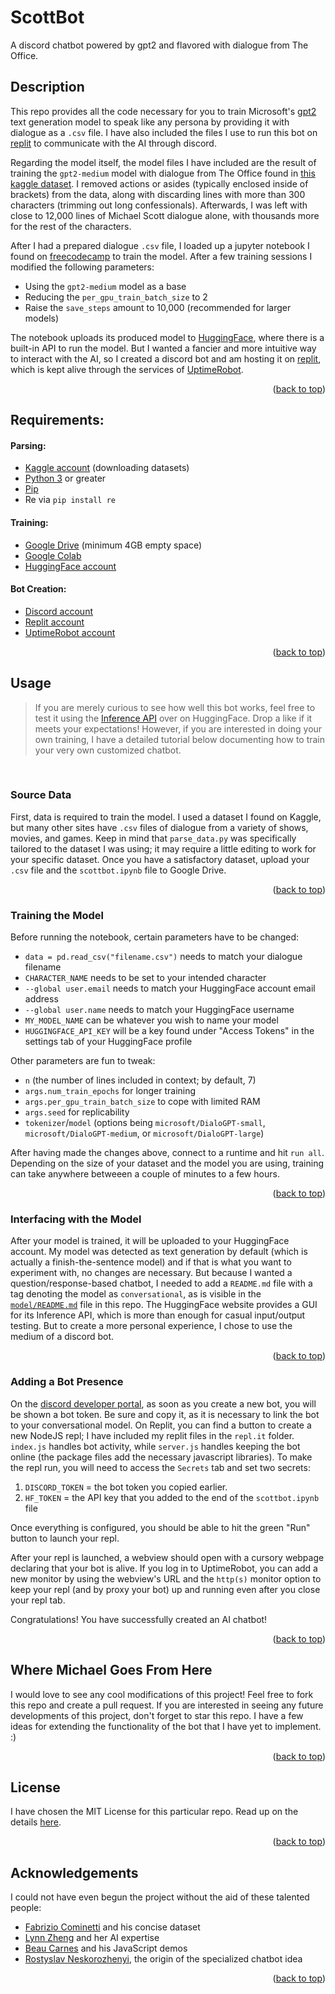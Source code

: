 # ScottBot <a name="readme-top"></a>
A discord chatbot powered by gpt2 and flavored with dialogue from The Office.

## Description
This repo provides all the code necessary for you to train Microsoft's [gpt2](https://huggingface.co/gpt2) text generation model to speak like any persona by providing it with dialogue as a `.csv` file. I have also included the files I use to run this bot on [replit](https://replit.com/) to communicate with the AI through discord.

Regarding the model itself, the model files I have included are the result of training the `gpt2-medium` model with dialogue from The Office found in [this kaggle dataset](https://www.kaggle.com/datasets/fabriziocominetti/the-office-lines). I removed actions or asides (typically enclosed inside of brackets) from the data, along with discarding lines with more than 300 characters (trimming out long confessionals). Afterwards, I was left with close to 12,000 lines of Michael Scott dialogue alone, with thousands more for the rest of the characters.

After I had a prepared dialogue `.csv` file, I loaded up a jupyter notebook I found on [freecodecamp](https://www.freecodecamp.org/news/make-a-discord-bot-that-talks-like-rick-sanchez/) to train the model. After a few training sessions I modified the following parameters:
- Using the `gpt2-medium` model as a base
- Reducing the `per_gpu_train_batch_size` to 2
- Raise the `save_steps` amount to 10,000 (recommended for larger models)

The notebook uploads its produced model to [HuggingFace](https://huggingface.co/), where there is a built-in API to run the model. But I wanted a fancier and more intuitive way to interact with the AI, so I created a discord bot and am hosting it on [replit](https://replit.com/), which is kept alive through the services of [UptimeRobot](https://uptimerobot.com/). 
<br />
<p align="right">(<a href="#readme-top">back to top</a>)</p>

## Requirements:
#### Parsing:
- [Kaggle account](https://www.kaggle.com/) (downloading datasets)
- [Python 3](https://www.python.org/downloads/release/python-3109/) or greater
- [Pip](https://pypi.org/project/pip/#files)
- Re via `pip install re`
#### Training:
- [Google Drive](https://drive.google.com/) (minimum 4GB empty space)
- [Google Colab](https://colab.research.google.com/)
- [HuggingFace account](https://huggingface.co/)
#### Bot Creation:
- [Discord account](https://discord.com/developers/applications)
- [Replit account](https://replit.com/)
- [UptimeRobot account](https://uptimerobot.com/)
<p align="right">(<a href="#readme-top">back to top</a>)</p>

## Usage
>If you are merely curious to see how well this bot works, feel free to test it using the [Inference API](https://huggingface.co/Chae/scottbot_med) over on HuggingFace. Drop a like if it meets your expectations! However, if you are interested in doing your own training, I have a detailed tutorial below documenting how to train your very own customized chatbot.
<br />

### Source Data
First, data is required to train the model. I used a dataset I found on Kaggle, but many other sites have `.csv` files of dialogue from a variety of shows, movies, and games. Keep in mind that `parse_data.py` was specifically tailored to the dataset I was using; it may require a little editing to work for your specific dataset. Once you have a satisfactory dataset, upload your `.csv` file and the `scottbot.ipynb` file to Google Drive.
<br />
<p align="right">(<a href="#readme-top">back to top</a>)</p>

### Training the Model
Before running the notebook, certain parameters have to be changed:
* `data = pd.read_csv("filename.csv")` needs to match your dialogue filename
* `CHARACTER_NAME` needs to be set to your intended character
* `--global user.email` needs to match your HuggingFace account email address
* `--global user.name` needs to match your HuggingFace username
* `MY_MODEL_NAME` can be whatever you wish to name your model
* `HUGGINGFACE_API_KEY` will be a key found under "Access Tokens" in the settings tab of your HuggingFace profile

Other parameters are fun to tweak:
* `n` (the number of lines included in context; by default, 7)
* `args.num_train_epochs` for longer training
* `args.per_gpu_train_batch_size` to cope with limited RAM
* `args.seed` for replicability 
* `tokenizer`/`model` (options being `microsoft/DialoGPT-small`, `microsoft/DialoGPT-medium`, or `microsoft/DialoGPT-large`)

After having made the changes above, connect to a runtime and hit `run all`. Depending on the size of your dataset and the model you are using, training can take anywhere betweeen a couple of minutes to a few hours. 
<br />
<p align="right">(<a href="#readme-top">back to top</a>)</p>

### Interfacing with the Model
After your model is trained, it will be uploaded to your HuggingFace account. My model was detected as text generation by default (which is actually a finish-the-sentence model) and if that is what you want to experiment with, no changes are necessary. But because I wanted a question/response-based chatbot, I needed to add a `README.md` file with a tag denoting the model as `conversational`, as is visible in the [`model/README.md`](https://github.com/k-haynie/scottbot/blob/main/model/README.md) file in this repo. The HuggingFace website provides a GUI for its Inference API, which is more than enough for casual input/output testing. But to create a more personal experience, I chose to use the medium of a discord bot. 
<br />
<p align="right">(<a href="#readme-top">back to top</a>)</p>

### Adding a Bot Presence
On the [discord developer portal](https://discord.com/developers/applications/), as soon as you create a new bot, you will be shown a bot token. Be sure and copy it, as it is necessary to link the bot to your conversational model. On Replit, you can find a button to create a new NodeJS repl; I have included my replit files in the `repl.it` folder. `index.js` handles bot activity, while `server.js` handles keeping the bot online (the package files add the necessary javascript libraries). To make the repl run, you will need to access the `Secrets` tab and set two secrets:
1. `DISCORD_TOKEN` = the bot token you copied earlier. 
2. `HF_TOKEN` = the API key that you added to the end of the `scottbot.ipynb` file

Once everything is configured, you should be able to hit the green "Run" button to launch your repl.

After your repl is launched, a webview should open with a cursory webpage declaring that your bot is alive. If you log in to UptimeRobot, you can add a new monitor by using the webview's URL and the `http(s)` monitor option to keep your repl (and by proxy your bot) up and running even after you close your repl tab.
<br />

Congratulations! You have successfully created an AI chatbot!
<br />
<p align="right">(<a href="#readme-top">back to top</a>)</p>

## Where Michael Goes From Here
I would love to see any cool modifications of this project! Feel free to fork this repo and create a pull request. If you are interested in seeing any future developments of this project, don't forget to star this repo. I have a few ideas for extending the functionality of the bot that I have yet to implement. :)
<br />
<p align="right">(<a href="#readme-top">back to top</a>)</p>

## License
I have chosen the MIT License for this particular repo. Read up on the details [here](https://github.com/k-haynie/scottbot/blob/main/LICENSE).
<br />
<p align="right">(<a href="#readme-top">back to top</a>)</p>

## Acknowledgements
I could not have even begun the project without the aid of these talented people:
- [Fabrizio Cominetti](https://www.kaggle.com/datasets/fabriziocominetti/the-office-lines) and his concise dataset
- [Lynn Zheng](https://www.freecodecamp.org/news/make-a-discord-bot-that-talks-like-rick-sanchez/) and her AI expertise
- [Beau Carnes](https://www.freecodecamp.org/news/create-a-discord-bot-with-javascript-nodejs/) and his JavaScript demos
- [Rostyslav Neskorozhenyi](https://towardsdatascience.com/make-your-own-rick-sanchez-bot-with-transformers-and-dialogpt-fine-tuning-f85e6d1f4e30), the origin of the specialized chatbot idea
<p align="right">(<a href="#readme-top">back to top</a>)</p>
